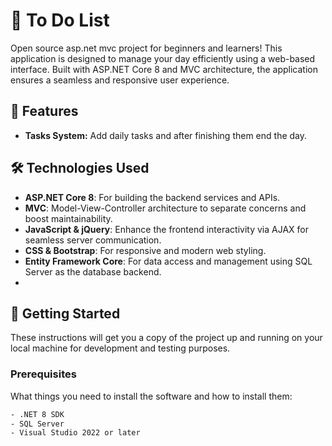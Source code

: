 # 📝 To Do List

Open source asp.net mvc project for beginners and learners! This application is designed to manage your day efficiently using a web-based interface. Built with ASP.NET Core 8 and MVC architecture, the application ensures a seamless and responsive user experience.

## 🌟 Features

- **Tasks System:** Add daily tasks and after finishing them end the day.

## 🛠 Technologies Used

- **ASP.NET Core 8**: For building the backend services and APIs.
- **MVC**: Model-View-Controller architecture to separate concerns and boost maintainability.
- **JavaScript & jQuery**: Enhance the frontend interactivity via AJAX for seamless server communication.
- **CSS & Bootstrap**: For responsive and modern web styling.
- **Entity Framework Core**: For data access and management using SQL Server as the database backend.
- 
## 🚀 Getting Started

These instructions will get you a copy of the project up and running on your local machine for development and testing purposes.

### Prerequisites

What things you need to install the software and how to install them:

```bash
- .NET 8 SDK
- SQL Server
- Visual Studio 2022 or later
